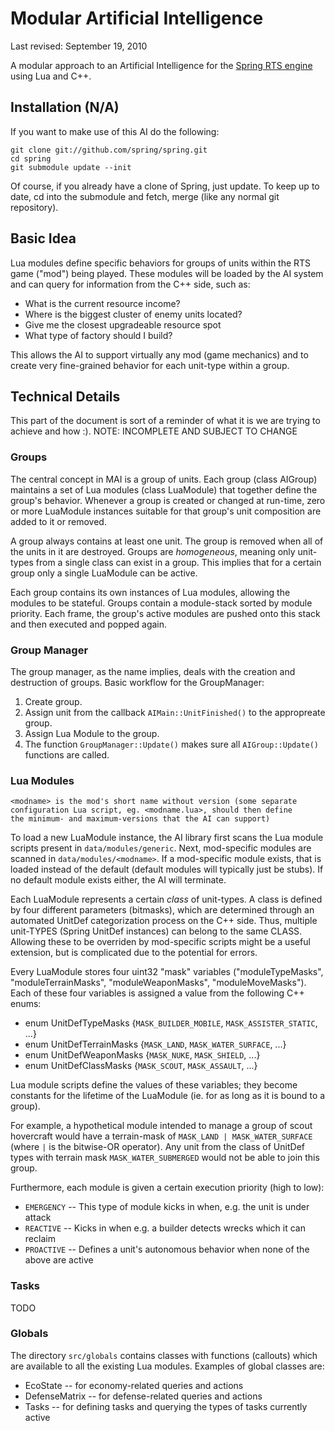 Modular Artificial Intelligence
===============================

Last revised: September 19, 2010

A modular approach to an Artificial Intelligence for the
[Spring RTS engine](http://springrts.com) using Lua and C++.

Installation (N/A)
------------------

If you want to make use of this AI do the following:

	git clone git://github.com/spring/spring.git
	cd spring
	git submodule update --init

Of course, if you already have a clone of Spring, just update.  To keep up to
date, cd into the submodule and fetch, merge (like any normal git repository).


Basic Idea
----------

Lua modules define specific behaviors for groups of units within the
RTS game ("mod") being played. These modules will be loaded by the AI
system and can query for information from the C++ side, such as:

* What is the current resource income?
* Where is the biggest cluster of enemy units located?
* Give me the closest upgradeable resource spot
* What type of factory should I build?

This allows the AI to support virtually any mod (game mechanics) and
to create very fine-grained behavior for each unit-type within a group.


Technical Details
-----------------

This part of the document is sort of a reminder of what it is we are
trying to achieve and how :). NOTE: INCOMPLETE AND SUBJECT TO CHANGE


### Groups

The central concept in MAI is a group of units. Each group (class AIGroup)
maintains a set of Lua modules (class LuaModule) that together define the
group's behavior. Whenever a group is created or changed at run-time, zero
or more LuaModule instances suitable for that group's unit composition are
added to it or removed.

A group always contains at least one unit. The group is removed when all of the
units in it are destroyed. Groups are *homogeneous*, meaning only unit-types
from a single class can exist in a group. This implies that for a certain group
only a single LuaModule can be active.

Each group contains its own instances of Lua modules, allowing the modules to
be stateful. Groups contain a module-stack sorted by module priority. Each frame,
the group's active modules are pushed onto this stack and then executed and popped
again.


### Group Manager

The group manager, as the name implies, deals with the creation and destruction
of groups. Basic workflow for the GroupManager:

1. Create group.
2. Assign unit from the callback `AIMain::UnitFinished()` to the appropreate group.
3. Assign Lua Module to the group.
4. The function `GroupManager::Update()` makes sure all `AIGroup::Update()` functions are called.


### Lua Modules

	<modname> is the mod's short name without version (some separate
	configuration Lua script, eg. <modname.lua>, should then define
	the minimum- and maximum-versions that the AI can support)

To load a new LuaModule instance, the AI library first scans the Lua
module scripts present in `data/modules/generic`. Next, mod-specific
modules are scanned in `data/modules/<modname>`. If a mod-specific
module exists, that is loaded instead of the default (default modules
will typically just be stubs). If no default module exists either, the
AI will terminate.

Each LuaModule represents a certain _class_ of unit-types. A class is
defined by four different parameters (bitmasks), which are determined
through an automated UnitDef categorization process on the C++ side.
Thus, multiple unit-TYPES (Spring UnitDef instances) can belong to the
same CLASS. Allowing these to be overriden by mod-specific scripts might
be a useful extension, but is complicated due to the potential for errors.

Every LuaModule stores four uint32 "mask" variables ("moduleTypeMasks",
"moduleTerrainMasks", "moduleWeaponMasks", "moduleMoveMasks"). Each of
these four variables is assigned a value from the following C++ enums:

* enum UnitDefTypeMasks {`MASK_BUILDER_MOBILE`, `MASK_ASSISTER_STATIC`, ...}
* enum UnitDefTerrainMasks {`MASK_LAND`, `MASK_WATER_SURFACE`, ...}
* enum UnitDefWeaponMasks {`MASK_NUKE`, `MASK_SHIELD`, ...}
* enum UnitDefClassMasks {`MASK_SCOUT`, `MASK_ASSAULT`, ...}

Lua module scripts define the values of these variables; they become
constants for the lifetime of the LuaModule (ie. for as long as it is
bound to a group).

For example, a hypothetical module intended to manage a group of scout
hovercraft would have a terrain-mask of `MASK_LAND | MASK_WATER_SURFACE`
(where `|` is the bitwise-OR operator). Any unit from the class of UnitDef
types with terrain mask `MASK_WATER_SUBMERGED` would not be able to join
this group.

Furthermore, each module is given a certain execution priority (high to low):

* `EMERGENCY` -- This type of module kicks in when, e.g. the unit is under attack
* `REACTIVE`  -- Kicks in when e.g. a builder detects wrecks which it can reclaim
* `PROACTIVE` -- Defines a unit's autonomous behavior when none of the above are active

### Tasks

TODO

### Globals

The directory `src/globals` contains classes with functions (callouts) which
are available to all the existing Lua modules. Examples of global classes are:

* EcoState -- for economy-related queries and actions
* DefenseMatrix -- for defense-related queries and actions
* Tasks -- for defining tasks and querying the types of tasks currently active
